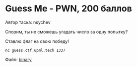 # Guess Me - PWN, 200 баллов
Автор таска: nsychev

Спорим, ты не сможешь угадать число за одну попытку?

Ставлю флаг на свою победу!

`nc guess.ctf.upml.tech 1337`

Файл: [binary](https://go.ctf.upml.tech/files/guess/binary)

